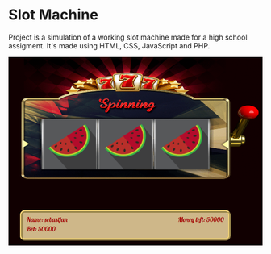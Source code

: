 # Slot Machine

Project is a simulation of a working slot machine made for a high school assigment. It's made using HTML, CSS, JavaScript and PHP.
  
  
![Image](https://github.com/mevljas/slotMachine/blob/master/image.png)
